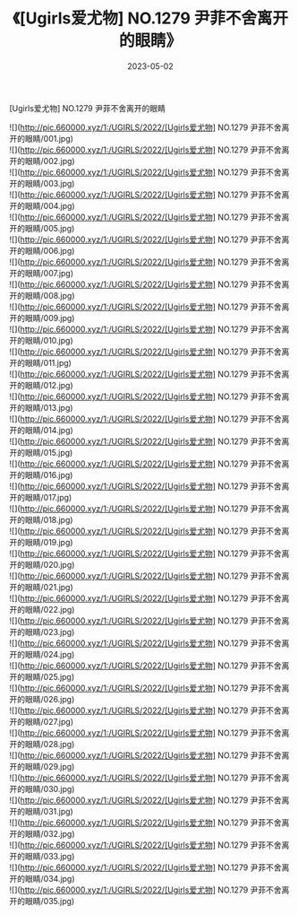 ﻿---
layout: post
title:  《[Ugirls爱尤物] NO.1279 尹菲不舍离开的眼睛》
date:   2023-05-02
img: http://pic.660000.xyz/1:/UGIRLS/2022/[Ugirls爱尤物] NO.1279 尹菲不舍离开的眼睛/000.jpg
categories: [美女, 清纯, 唯美]
---

[Ugirls爱尤物] NO.1279 尹菲不舍离开的眼睛

 ![](http://pic.660000.xyz/1:/UGIRLS/2022/[Ugirls爱尤物] NO.1279 尹菲不舍离开的眼睛/001.jpg) <br>![](http://pic.660000.xyz/1:/UGIRLS/2022/[Ugirls爱尤物] NO.1279 尹菲不舍离开的眼睛/002.jpg) <br>![](http://pic.660000.xyz/1:/UGIRLS/2022/[Ugirls爱尤物] NO.1279 尹菲不舍离开的眼睛/003.jpg) <br>![](http://pic.660000.xyz/1:/UGIRLS/2022/[Ugirls爱尤物] NO.1279 尹菲不舍离开的眼睛/004.jpg) <br>![](http://pic.660000.xyz/1:/UGIRLS/2022/[Ugirls爱尤物] NO.1279 尹菲不舍离开的眼睛/005.jpg) <br>![](http://pic.660000.xyz/1:/UGIRLS/2022/[Ugirls爱尤物] NO.1279 尹菲不舍离开的眼睛/006.jpg) <br>![](http://pic.660000.xyz/1:/UGIRLS/2022/[Ugirls爱尤物] NO.1279 尹菲不舍离开的眼睛/007.jpg) <br>![](http://pic.660000.xyz/1:/UGIRLS/2022/[Ugirls爱尤物] NO.1279 尹菲不舍离开的眼睛/008.jpg) <br>![](http://pic.660000.xyz/1:/UGIRLS/2022/[Ugirls爱尤物] NO.1279 尹菲不舍离开的眼睛/009.jpg) <br>![](http://pic.660000.xyz/1:/UGIRLS/2022/[Ugirls爱尤物] NO.1279 尹菲不舍离开的眼睛/010.jpg) <br>![](http://pic.660000.xyz/1:/UGIRLS/2022/[Ugirls爱尤物] NO.1279 尹菲不舍离开的眼睛/011.jpg) <br>![](http://pic.660000.xyz/1:/UGIRLS/2022/[Ugirls爱尤物] NO.1279 尹菲不舍离开的眼睛/012.jpg) <br>![](http://pic.660000.xyz/1:/UGIRLS/2022/[Ugirls爱尤物] NO.1279 尹菲不舍离开的眼睛/013.jpg) <br>![](http://pic.660000.xyz/1:/UGIRLS/2022/[Ugirls爱尤物] NO.1279 尹菲不舍离开的眼睛/014.jpg) <br>![](http://pic.660000.xyz/1:/UGIRLS/2022/[Ugirls爱尤物] NO.1279 尹菲不舍离开的眼睛/015.jpg) <br>![](http://pic.660000.xyz/1:/UGIRLS/2022/[Ugirls爱尤物] NO.1279 尹菲不舍离开的眼睛/016.jpg) <br>![](http://pic.660000.xyz/1:/UGIRLS/2022/[Ugirls爱尤物] NO.1279 尹菲不舍离开的眼睛/017.jpg) <br>![](http://pic.660000.xyz/1:/UGIRLS/2022/[Ugirls爱尤物] NO.1279 尹菲不舍离开的眼睛/018.jpg) <br>![](http://pic.660000.xyz/1:/UGIRLS/2022/[Ugirls爱尤物] NO.1279 尹菲不舍离开的眼睛/019.jpg) <br>![](http://pic.660000.xyz/1:/UGIRLS/2022/[Ugirls爱尤物] NO.1279 尹菲不舍离开的眼睛/020.jpg) <br>![](http://pic.660000.xyz/1:/UGIRLS/2022/[Ugirls爱尤物] NO.1279 尹菲不舍离开的眼睛/021.jpg) <br>![](http://pic.660000.xyz/1:/UGIRLS/2022/[Ugirls爱尤物] NO.1279 尹菲不舍离开的眼睛/022.jpg) <br>![](http://pic.660000.xyz/1:/UGIRLS/2022/[Ugirls爱尤物] NO.1279 尹菲不舍离开的眼睛/023.jpg) <br>![](http://pic.660000.xyz/1:/UGIRLS/2022/[Ugirls爱尤物] NO.1279 尹菲不舍离开的眼睛/024.jpg) <br>![](http://pic.660000.xyz/1:/UGIRLS/2022/[Ugirls爱尤物] NO.1279 尹菲不舍离开的眼睛/025.jpg) <br>![](http://pic.660000.xyz/1:/UGIRLS/2022/[Ugirls爱尤物] NO.1279 尹菲不舍离开的眼睛/026.jpg) <br>![](http://pic.660000.xyz/1:/UGIRLS/2022/[Ugirls爱尤物] NO.1279 尹菲不舍离开的眼睛/027.jpg) <br>![](http://pic.660000.xyz/1:/UGIRLS/2022/[Ugirls爱尤物] NO.1279 尹菲不舍离开的眼睛/028.jpg) <br>![](http://pic.660000.xyz/1:/UGIRLS/2022/[Ugirls爱尤物] NO.1279 尹菲不舍离开的眼睛/029.jpg) <br>![](http://pic.660000.xyz/1:/UGIRLS/2022/[Ugirls爱尤物] NO.1279 尹菲不舍离开的眼睛/030.jpg) <br>![](http://pic.660000.xyz/1:/UGIRLS/2022/[Ugirls爱尤物] NO.1279 尹菲不舍离开的眼睛/031.jpg) <br>![](http://pic.660000.xyz/1:/UGIRLS/2022/[Ugirls爱尤物] NO.1279 尹菲不舍离开的眼睛/032.jpg) <br>![](http://pic.660000.xyz/1:/UGIRLS/2022/[Ugirls爱尤物] NO.1279 尹菲不舍离开的眼睛/033.jpg) <br>![](http://pic.660000.xyz/1:/UGIRLS/2022/[Ugirls爱尤物] NO.1279 尹菲不舍离开的眼睛/034.jpg) <br>![](http://pic.660000.xyz/1:/UGIRLS/2022/[Ugirls爱尤物] NO.1279 尹菲不舍离开的眼睛/035.jpg) <br>